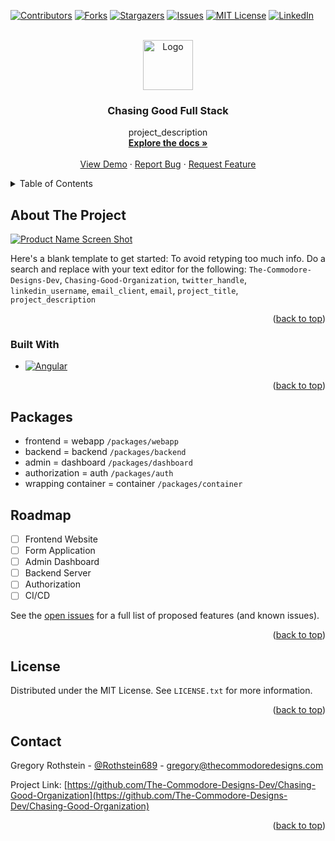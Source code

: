 <!-- Improved compatibility of back to top link: See: https://github.com/othneildrew/Best-README-Template/pull/73 -->

<a name="readme-top"></a>

<!--
*** Thanks for checking out the Best-README-Template. If you have a suggestion
*** that would make this better, please fork the repo and create a pull request
*** or simply open an issue with the tag "enhancement".
*** Don't forget to give the project a star!
*** Thanks again! Now go create something AMAZING! :D
-->

<!-- PROJECT SHIELDS -->
<!--
*** I'm using markdown "reference style" links for readability.
*** Reference links are enclosed in brackets [ ] instead of parentheses ( ).
*** See the bottom of this document for the declaration of the reference variables
*** for contributors-url, forks-url, etc. This is an optional, concise syntax you may use.
*** https://www.markdownguide.org/basic-syntax/#reference-style-links
-->

[![Contributors][contributors-shield]][contributors-url]
[![Forks][forks-shield]][forks-url]
[![Stargazers][stars-shield]][stars-url]
[![Issues][issues-shield]][issues-url]
[![MIT License][license-shield]][license-url]
[![LinkedIn][linkedin-shield]][linkedin-url]

<!-- PROJECT LOGO -->
<br />
<div align="center">
  <a href="https://github.com/The-Commodore-Designs-Dev/Chasing-Good-Organization">
    <img src="images/logo.png" alt="Logo" width="80" height="80">
  </a>

<h3 align="center">Chasing Good Full Stack</h3>

  <p align="center">
    project_description
    <br />
    <a href="https://github.com/The-Commodore-Designs-Dev/Chasing-Good-Organization"><strong>Explore the docs »</strong></a>
    <br />
    <br />
    <a href="https://github.com/The-Commodore-Designs-Dev/Chasing-Good-Organization">View Demo</a>
    ·
    <a href="https://github.com/The-Commodore-Designs-Dev/Chasing-Good-Organization/issues">Report Bug</a>
    ·
    <a href="https://github.com/The-Commodore-Designs-Dev/Chasing-Good-Organization/issues">Request Feature</a>
  </p>
</div>

<!-- TABLE OF CONTENTS -->
<details>
  <summary>Table of Contents</summary>
  <ol>
    <li>
      <a href="#about-the-project">About The Project</a>
      <ul>
        <li><a href="#built-with">Built With</a></li>
      </ul>
    </li>
    <li><a href="#packages">Packages</a></li>
    <li><a href="#roadmap">Roadmap</a></li>
    <li><a href="#license">License</a></li>
    <li><a href="#contact">Contact</a></li>
  </ol>
</details>

<!-- ABOUT THE PROJECT -->

## About The Project

[![Product Name Screen Shot][product-screenshot]](https://example.com)

Here's a blank template to get started: To avoid retyping too much info. Do a search and replace with your text editor for the following: `The-Commodore-Designs-Dev`, `Chasing-Good-Organization`, `twitter_handle`, `linkedin_username`, `email_client`, `email`, `project_title`, `project_description`

<p align="right">(<a href="#readme-top">back to top</a>)</p>

### Built With

- [![Angular][angular.io]][angular-url]

<p align="right">(<a href="#readme-top">back to top</a>)</p>

<!-- PACKAGES -->

## Packages

- frontend = webapp `/packages/webapp`
- backend = backend `/packages/backend`
- admin = dashboard `/packages/dashboard`
- authorization = auth `/packages/auth`
- wrapping container = container `/packages/container`

<!-- ROADMAP -->

## Roadmap

- [ ] Frontend Website
- [ ] Form Application
- [ ] Admin Dashboard
- [ ] Backend Server
- [ ] Authorization
- [ ] CI/CD

See the [open issues](https://github.com/The-Commodore-Designs-Dev/Chasing-Good-Organization/issues) for a full list of proposed features (and known issues).

<p align="right">(<a href="#readme-top">back to top</a>)</p>

<!-- LICENSE -->

## License

Distributed under the MIT License. See `LICENSE.txt` for more information.

<p align="right">(<a href="#readme-top">back to top</a>)</p>

<!-- CONTACT -->

## Contact

Gregory Rothstein - [@Rothstein689](https://twitter.com/Rothstein689) - gregory@thecommodoredesigns.com

Project Link: [https://github.com/The-Commodore-Designs-Dev/Chasing-Good-Organization](https://github.com/The-Commodore-Designs-Dev/Chasing-Good-Organization)

<p align="right">(<a href="#readme-top">back to top</a>)</p>

<!-- MARKDOWN LINKS & IMAGES -->
<!-- https://www.markdownguide.org/basic-syntax/#reference-style-links -->

[contributors-shield]: https://img.shields.io/github/contributors/The-Commodore-Designs-Dev/Chasing-Good-Organization.svg?style=for-the-badge
[contributors-url]: https://github.com/The-Commodore-Designs-Dev/Chasing-Good-Organization/graphs/contributors
[forks-shield]: https://img.shields.io/github/forks/The-Commodore-Designs-Dev/Chasing-Good-Organization.svg?style=for-the-badge
[forks-url]: https://github.com/The-Commodore-Designs-Dev/Chasing-Good-Organization/network/members
[stars-shield]: https://img.shields.io/github/stars/The-Commodore-Designs-Dev/Chasing-Good-Organization.svg?style=for-the-badge
[stars-url]: https://github.com/The-Commodore-Designs-Dev/Chasing-Good-Organization/stargazers
[issues-shield]: https://img.shields.io/github/issues/The-Commodore-Designs-Dev/Chasing-Good-Organization.svg?style=for-the-badge
[issues-url]: https://github.com/The-Commodore-Designs-Dev/Chasing-Good-Organization/issues
[license-shield]: https://img.shields.io/github/license/The-Commodore-Designs-Dev/Chasing-Good-Organization.svg?style=for-the-badge
[license-url]: https://github.com/The-Commodore-Designs-Dev/Chasing-Good-Organization/blob/master/LICENSE.txt
[linkedin-shield]: https://img.shields.io/badge/-LinkedIn-black.svg?style=for-the-badge&logo=linkedin&colorB=555
[linkedin-url]: https://linkedin.com/in/linkedin_username
[product-screenshot]: images/screenshot.png
[next.js]: https://img.shields.io/badge/next.js-000000?style=for-the-badge&logo=nextdotjs&logoColor=white
[next-url]: https://nextjs.org/
[react.js]: https://img.shields.io/badge/React-20232A?style=for-the-badge&logo=react&logoColor=61DAFB
[react-url]: https://reactjs.org/
[vue.js]: https://img.shields.io/badge/Vue.js-35495E?style=for-the-badge&logo=vuedotjs&logoColor=4FC08D
[vue-url]: https://vuejs.org/
[angular.io]: https://img.shields.io/badge/Angular-DD0031?style=for-the-badge&logo=angular&logoColor=white
[angular-url]: https://angular.io/
[svelte.dev]: https://img.shields.io/badge/Svelte-4A4A55?style=for-the-badge&logo=svelte&logoColor=FF3E00
[svelte-url]: https://svelte.dev/
[laravel.com]: https://img.shields.io/badge/Laravel-FF2D20?style=for-the-badge&logo=laravel&logoColor=white
[laravel-url]: https://laravel.com
[bootstrap.com]: https://img.shields.io/badge/Bootstrap-563D7C?style=for-the-badge&logo=bootstrap&logoColor=white
[bootstrap-url]: https://getbootstrap.com
[jquery.com]: https://img.shields.io/badge/jQuery-0769AD?style=for-the-badge&logo=jquery&logoColor=white
[jquery-url]: https://jquery.com

